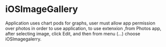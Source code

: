 # iOSImageGallery
Application uses chart pods for graphs,
user must allow app permission over photos in order to use application,
to use extenxion ,from Photos app, after selecting image, click Edit, and then from menu (...) choose iOSImagegalerry.
